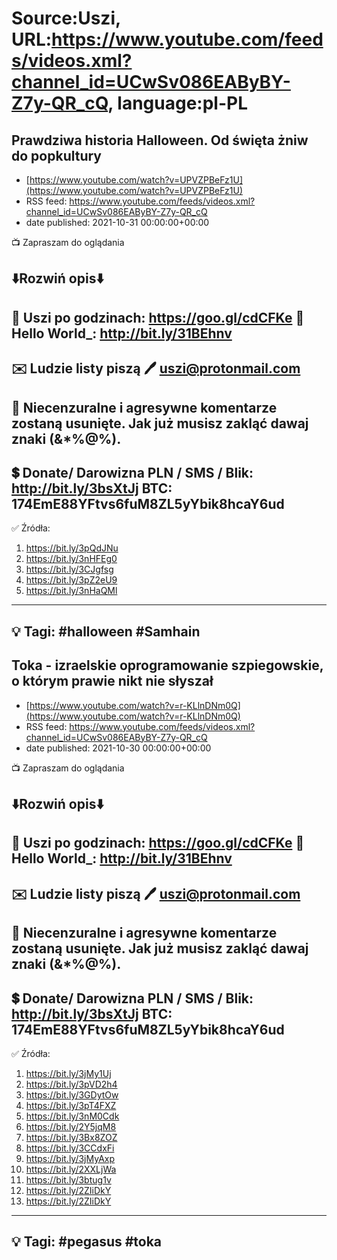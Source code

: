 # Source:Uszi, URL:https://www.youtube.com/feeds/videos.xml?channel_id=UCwSv086EAByBY-Z7y-QR_cQ, language:pl-PL

## Prawdziwa historia Halloween. Od święta żniw do popkultury
 - [https://www.youtube.com/watch?v=UPVZPBeFz1U](https://www.youtube.com/watch?v=UPVZPBeFz1U)
 - RSS feed: https://www.youtube.com/feeds/videos.xml?channel_id=UCwSv086EAByBY-Z7y-QR_cQ
 - date published: 2021-10-31 00:00:00+00:00

📺 Zapraszam do oglądania

⬇️Rozwiń opis⬇️
------------------------------------------------------------
👀 Uszi po godzinach: https://goo.gl/cdCFKe
👀 Hello World_: http://bit.ly/31BEhnv
------------------------------------------------------------
✉️ Ludzie listy piszą 
🖊️ uszi@protonmail.com
------------------------------------------------------------
👺 Niecenzuralne i agresywne komentarze zostaną usunięte.  Jak już musisz zakląć dawaj znaki (&*%@%).
------------------------------------------------------------
💲 Donate/ Darowizna
PLN / SMS / Blik: http://bit.ly/3bsXtJj
BTC: 174EmE88YFtvs6fuM8ZL5yYbik8hcaY6ud
-------------------------------------------------------------
✅ Źródła:
1. https://bit.ly/3pQdJNu
2. https://bit.ly/3nHFEg0
3. https://bit.ly/3CJgfsg
4. https://bit.ly/3pZ2eU9
5. https://bit.ly/3nHaQMl
---------------------------------------------------------------
💡 Tagi: #halloween #Samhain 
--------------------------------------------------------------

## Toka - izraelskie oprogramowanie szpiegowskie, o którym prawie nikt nie słyszał
 - [https://www.youtube.com/watch?v=r-KLlnDNm0Q](https://www.youtube.com/watch?v=r-KLlnDNm0Q)
 - RSS feed: https://www.youtube.com/feeds/videos.xml?channel_id=UCwSv086EAByBY-Z7y-QR_cQ
 - date published: 2021-10-30 00:00:00+00:00

📺 Zapraszam do oglądania

⬇️Rozwiń opis⬇️
------------------------------------------------------------
👀 Uszi po godzinach: https://goo.gl/cdCFKe
👀 Hello World_: http://bit.ly/31BEhnv
------------------------------------------------------------
✉️ Ludzie listy piszą 
🖊️ uszi@protonmail.com
------------------------------------------------------------
👺 Niecenzuralne i agresywne komentarze zostaną usunięte.  Jak już musisz zakląć dawaj znaki (&*%@%).
------------------------------------------------------------
💲 Donate/ Darowizna
PLN / SMS / Blik: http://bit.ly/3bsXtJj
BTC: 174EmE88YFtvs6fuM8ZL5yYbik8hcaY6ud
-------------------------------------------------------------
✅ Źródła:
1. https://bit.ly/3jMy1Uj
2. https://bit.ly/3pVD2h4
3. https://bit.ly/3GDytOw
4. https://bit.ly/3pT4FXZ
5. https://bit.ly/3nM0Cdk
6. https://bit.ly/2Y5jqM8
7. https://bit.ly/3Bx8ZOZ
8. https://bit.ly/3CCdxFi
9. https://bit.ly/3jMyAxp
10. https://bit.ly/2XXLjWa
11. https://bit.ly/3btug1v
12. https://bit.ly/2ZIiDkY
13. https://bit.ly/2ZIiDkY
---------------------------------------------------------------
💡 Tagi: #pegasus #toka
--------------------------------------------------------------


